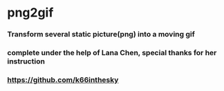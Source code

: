 # png2gif

### Transform several static picture(png) into a moving gif
### complete under the help of Lana Chen, special thanks for her instruction
### https://github.com/k66inthesky
